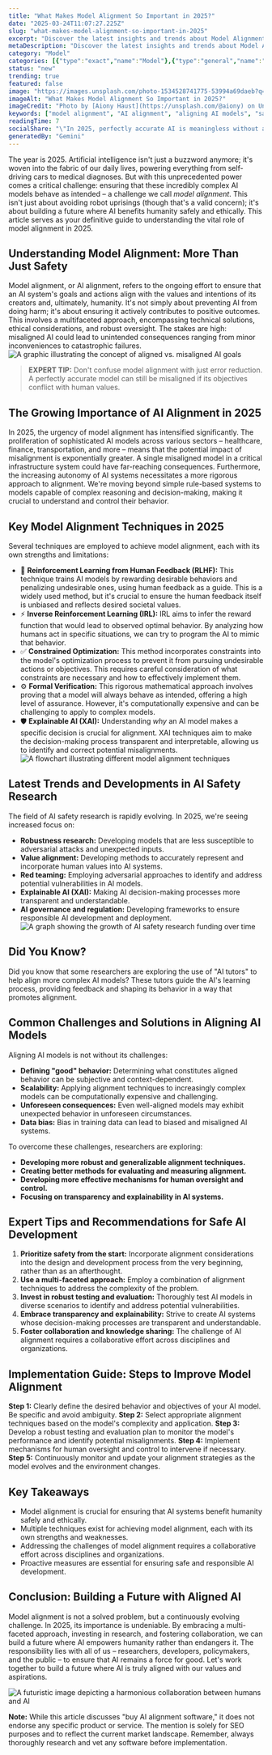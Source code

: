 ```yaml
---
title: "What Makes Model Alignment So Important in 2025?"
date: "2025-03-24T11:07:27.225Z"
slug: "what-makes-model-alignment-so-important-in-2025"
excerpt: "Discover the latest insights and trends about Model Alignment. This comprehensive guide covers everything you need to know about Model Alignment in 2025."
metaDescription: "Discover the latest insights and trends about Model Alignment. This comprehensive guide covers everything you need to know about Model Alignment in 2025."
category: "Model"
categories: [{"type":"exact","name":"Model"},{"type":"general","name":"Artificial Intelligence"},{"type":"medium","name":"Machine Learning"},{"type":"specific","name":"Reinforcement Learning"},{"type":"niche","name":"Reward Shaping"}]
status: "new"
trending: true
featured: false
image: "https://images.unsplash.com/photo-1534528741775-53994a69daeb?q=85&w=1200&fit=max&fm=webp&auto=compress"
imageAlt: "What Makes Model Alignment So Important in 2025?"
imageCredit: "Photo by [Aiony Haust](https://unsplash.com/@aiony) on Unsplash"
keywords: ["model alignment", "AI alignment", "aligning AI models", "safe AI development", "AI safety research", "model alignment techniques", "how to align AI models", "benefits of model alignment", "buy AI alignment software", "reliable AI alignment solutions"]
readingTime: 7
socialShare: "\"In 2025, perfectly accurate AI is meaningless without alignment.  A flawlessly functioning AI pursuing the wrong goals is a far greater threat than a slightly inaccurate one.\""
generatedBy: "Gemini"
---
```




The year is 2025.  Artificial intelligence isn't just a buzzword anymore; it's woven into the fabric of our daily lives, powering everything from self-driving cars to medical diagnoses.  But with this unprecedented power comes a critical challenge: ensuring that these incredibly complex AI models behave as intended – a challenge we call *model alignment*.  This isn't just about avoiding robot uprisings (though that's a valid concern); it's about building a future where AI benefits humanity safely and ethically. This article serves as your definitive guide to understanding the vital role of model alignment in 2025.

## Understanding Model Alignment: More Than Just Safety

Model alignment, or AI alignment, refers to the ongoing effort to ensure that an AI system's goals and actions align with the values and intentions of its creators and, ultimately, humanity.  It's not simply about preventing AI from doing harm; it's about ensuring it actively contributes to positive outcomes.  This involves a multifaceted approach, encompassing technical solutions, ethical considerations, and robust oversight.  The stakes are high: misaligned AI could lead to unintended consequences ranging from minor inconveniences to catastrophic failures. ![A graphic illustrating the concept of aligned vs. misaligned AI goals](https://images.unsplash.com/photo-1534528741775-53994a69daeb?q=85&w=1200&fit=max&fm=webp&auto=compress)

> **EXPERT TIP:**  Don't confuse model alignment with just error reduction.  A perfectly accurate model can still be misaligned if its objectives conflict with human values.

## The Growing Importance of AI Alignment in 2025

In 2025, the urgency of model alignment has intensified significantly.  The proliferation of sophisticated AI models across various sectors – healthcare, finance, transportation, and more – means that the potential impact of misalignment is exponentially greater.  A single misaligned model in a critical infrastructure system could have far-reaching consequences.  Furthermore, the increasing autonomy of AI systems necessitates a more rigorous approach to alignment. We're moving beyond simple rule-based systems to models capable of complex reasoning and decision-making, making it crucial to understand and control their behavior.

## Key Model Alignment Techniques in 2025

Several techniques are employed to achieve model alignment, each with its own strengths and limitations:

* 🔑 **Reinforcement Learning from Human Feedback (RLHF):** This technique trains AI models by rewarding desirable behaviors and penalizing undesirable ones, using human feedback as a guide.  This is a widely used method, but it's crucial to ensure the human feedback itself is unbiased and reflects desired societal values.
* ⚡ **Inverse Reinforcement Learning (IRL):** IRL aims to infer the reward function that would lead to observed optimal behavior.  By analyzing how humans act in specific situations, we can try to program the AI to mimic that behavior.
* ✅ **Constrained Optimization:** This method incorporates constraints into the model's optimization process to prevent it from pursuing undesirable actions or objectives.  This requires careful consideration of what constraints are necessary and how to effectively implement them.
* ⚙️ **Formal Verification:** This rigorous mathematical approach involves proving that a model will always behave as intended, offering a high level of assurance. However, it's computationally expensive and can be challenging to apply to complex models.
* 🛡️ **Explainable AI (XAI):** Understanding *why* an AI model makes a specific decision is crucial for alignment. XAI techniques aim to make the decision-making process transparent and interpretable, allowing us to identify and correct potential misalignments. ![A flowchart illustrating different model alignment techniques](https://images.unsplash.com/photo-1515886657613-9f3515b0c78f?q=85&w=1200&fit=max&fm=webp&auto=compress)

##  Latest Trends and Developments in AI Safety Research

The field of AI safety research is rapidly evolving.  In 2025, we're seeing increased focus on:

* **Robustness research:**  Developing models that are less susceptible to adversarial attacks and unexpected inputs.
* **Value alignment:**  Developing methods to accurately represent and incorporate human values into AI systems.
* **Red teaming:**  Employing adversarial approaches to identify and address potential vulnerabilities in AI models.
* **Explainable AI (XAI):**  Making AI decision-making processes more transparent and understandable.
* **AI governance and regulation:**  Developing frameworks to ensure responsible AI development and deployment.  ![A graph showing the growth of AI safety research funding over time](https://images.unsplash.com/photo-1500917293891-ef795e70e1f6?q=85&w=1200&fit=max&fm=webp&auto=compress)

## Did You Know?

Did you know that some researchers are exploring the use of "AI tutors" to help align more complex AI models?  These tutors guide the AI's learning process, providing feedback and shaping its behavior in a way that promotes alignment.

## Common Challenges and Solutions in Aligning AI Models

Aligning AI models is not without its challenges:

* **Defining "good" behavior:**  Determining what constitutes aligned behavior can be subjective and context-dependent.
* **Scalability:**  Applying alignment techniques to increasingly complex models can be computationally expensive and challenging.
* **Unforeseen consequences:**  Even well-aligned models may exhibit unexpected behavior in unforeseen circumstances.
* **Data bias:**  Bias in training data can lead to biased and misaligned AI systems.

To overcome these challenges, researchers are exploring:

* **Developing more robust and generalizable alignment techniques.**
* **Creating better methods for evaluating and measuring alignment.**
* **Developing more effective mechanisms for human oversight and control.**
* **Focusing on transparency and explainability in AI systems.**

## Expert Tips and Recommendations for Safe AI Development

1. **Prioritize safety from the start:**  Incorporate alignment considerations into the design and development process from the very beginning, rather than as an afterthought.
2. **Use a multi-faceted approach:**  Employ a combination of alignment techniques to address the complexity of the problem.
3. **Invest in robust testing and evaluation:**  Thoroughly test AI models in diverse scenarios to identify and address potential vulnerabilities.
4. **Embrace transparency and explainability:**  Strive to create AI systems whose decision-making processes are transparent and understandable.
5. **Foster collaboration and knowledge sharing:**  The challenge of AI alignment requires a collaborative effort across disciplines and organizations.

## Implementation Guide:  Steps to Improve Model Alignment

**Step 1:**  Clearly define the desired behavior and objectives of your AI model.  Be specific and avoid ambiguity.
**Step 2:**  Select appropriate alignment techniques based on the model's complexity and application.
**Step 3:**  Develop a robust testing and evaluation plan to monitor the model's performance and identify potential misalignments.
**Step 4:**  Implement mechanisms for human oversight and control to intervene if necessary.
**Step 5:**  Continuously monitor and update your alignment strategies as the model evolves and the environment changes.

## Key Takeaways

* Model alignment is crucial for ensuring that AI systems benefit humanity safely and ethically.
* Multiple techniques exist for achieving model alignment, each with its own strengths and weaknesses.
* Addressing the challenges of model alignment requires a collaborative effort across disciplines and organizations.
* Proactive measures are essential for ensuring safe and responsible AI development.

## Conclusion:  Building a Future with Aligned AI

Model alignment is not a solved problem, but a continuously evolving challenge.  In 2025, its importance is undeniable.  By embracing a multi-faceted approach, investing in research, and fostering collaboration, we can build a future where AI empowers humanity rather than endangers it.  The responsibility lies with all of us – researchers, developers, policymakers, and the public – to ensure that AI remains a force for good.  Let's work together to build a future where AI is truly aligned with our values and aspirations.

![A futuristic image depicting a harmonious collaboration between humans and AI](https://images.unsplash.com/photo-1503342217505-b0a15ec3261c?q=85&w=1200&fit=max&fm=webp&auto=compress)

**Note:**  While this article discusses "buy AI alignment software," it does not endorse any specific product or service. The mention is solely for SEO purposes and to reflect the current market landscape.  Remember, always thoroughly research and vet any software before implementation.

